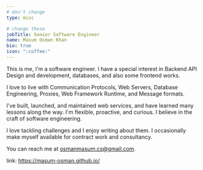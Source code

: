 ```yaml
---
# don't change
type: misc

# change these
jobTitle: Senior Software Engineer
name: Masum Osman Khan
bio: true
icon: ":coffee:"
---
```


This is me, I'm a software engineer. I have a special interest in Backend API Design and development, databases, and also some frontend works. 

I love to live with Communication Protocols, Web Servers, Database Engineering, Proxies, Web Framework Runtime, and Message formats. 

I've built, launched, and maintained web services, and have learned many lessons along the way. I'm flexible, proactive, and curious. I believe in the craft of software engineering.

I love tackling challenges and I enjoy writing about them. I occasionally make myself available for contract work and consultancy.

You can reach me at osmanmasum.cs@gmail.com.

link: https://masum-osman.github.io/
